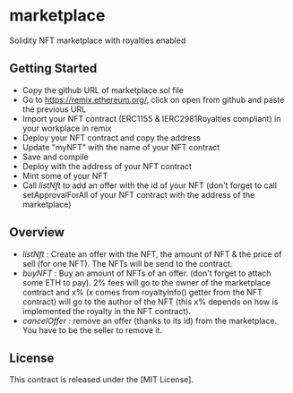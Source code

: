 # marketplace

Solidity NFT marketplace with royalties enabled

## Getting Started

 - Copy the github URL of marketplace.sol file
 - Go to https://remix.ethereum.org/, click on open from github and paste the previous URL
 - Import your NFT contract (ERC1155 & IERC2981Royalties compliant) in your workplace in remix
 - Deploy your NFT contract and copy the address
 - Update "myNFT" with the name of your NFT contract
 - Save and compile
 - Deploy with the address of your NFT contract
 - Mint some of your NFT
 - Call *listNft* to add an offer with the id of your NFT (don't forget to call setApprovalForAll of your NFT contract with the address of the marketplace)

## Overview

 - *listNft* : Create an offer with the NFT, the amount of NFT & the price of sell (for one NFT). The NFTs will be send to the contract.
 - *buyNFT* : Buy an amount of NFTs of an offer. (don't forget to attach some ETH to pay). 2% fees will go to the owner of the marketplace contract and x% (x comes from royaltyInfo() getter from the NFT contract) will go to the author of the NFT (this x% depends on how is implemented the royalty in the NFT contract).
 - *cancelOffer* : remove an offer (thanks to its id) from the marketplace. You have to be the seller to remove it.

## License

This contract is released under the [MIT License].
